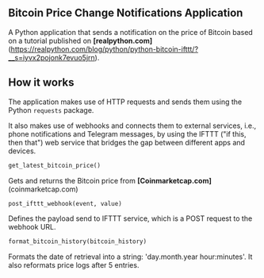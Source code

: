 ## Bitcoin Price Change Notifications Application

A Python application that sends a notification on the price of Bitcoin based on a tutorial published on **[realpython.com]**(https://realpython.com/blog/python/python-bitcoin-ifttt/?__s=iyvx2pojonk7evuo5jrn). 

## How it works
The application makes use of  HTTP requests and sends them using the Python `requests` package. 

It also makes use of webhooks and connects them to external services, i.e., phone notifications and Telegram messages, by using the IFTTT ("if this, then that") web service that bridges the gap between different apps and devices.

```markdown
get_latest_bitcoin_price()
```

Gets and returns the Bitcoin price from **[Coinmarketcap.com]**(coinmarketcap.com)

```markdown
post_ifttt_webhook(event, value)
```

Defines the payload send to IFTTT service, which is a POST request to the webhook URL.

```markdown
format_bitcoin_history(bitcoin_history)
```

Formats the date of retrieval into a string: 'day.month.year hour:minutes'. It also reformats price logs after 5 entries.
